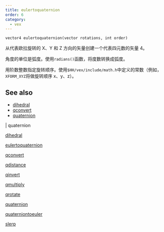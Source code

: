 ```yaml
---
title: eulertoquaternion
order: 6
category:
  - vex
---
```


`vector4 eulertoquaternion(vector rotations, int order)`

从代表欧拉旋转的 X、Y 和 Z 方向的矢量创建一个代表四元数的矢量 4。

角度的单位是弧度。使用`radians()`函数，将度数转换成弧度。

用阶数整数指定旋转顺序。使用`$HH/vex/include/math.h`中定义的常数（例如，`XFORM_XYZ`将做旋转顺序 x、y、z）。

## See also

- [dihedral](dihedral.html)
- [qconvert](qconvert.html)
- [quaternion](quaternion.html)

|
quaternion

[dihedral](dihedral.html)

[eulertoquaternion](eulertoquaternion.html)

[qconvert](qconvert.html)

[qdistance](qdistance.html)

[qinvert](qinvert.html)

[qmultiply](qmultiply.html)

[qrotate](qrotate.html)

[quaternion](quaternion.html)

[quaterniontoeuler](quaterniontoeuler.html)

[slerp](slerp.html)
